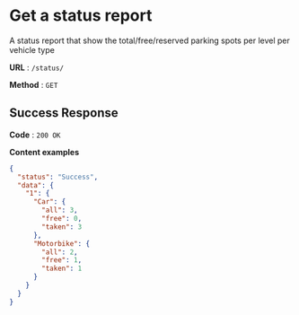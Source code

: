 # Get a status report

A status report that show the total/free/reserved parking spots per level per vehicle type

**URL** : `/status/`

**Method** : `GET`

## Success Response

**Code** : `200 OK`

**Content examples**

```json
{
  "status": "Success",
  "data": {
    "1": {
      "Car": {
        "all": 3, 
        "free": 0, 
        "taken": 3
      }, 
      "Motorbike": {
        "all": 2, 
        "free": 1, 
        "taken": 1
      }
    }
  }
}
```
